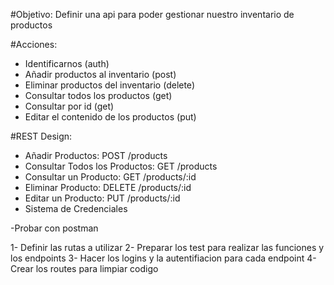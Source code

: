 #Objetivo:
Definir una api para poder gestionar nuestro inventario de productos

#Acciones:
- Identificarnos (auth)
- Añadir productos al inventario (post)
- Eliminar productos del inventario (delete)
- Consultar todos los productos (get)
- Consultar por id (get)
- Editar el contenido de los productos (put)

#REST Design:
- Añadir Productos: POST /products
- Consultar Todos los Productos: GET /products
- Consultar un Producto: GET /products/:id
- Eliminar Producto: DELETE /products/:id
- Editar un Producto: PUT /products/:id
- Sistema de Credenciales

-Probar con postman


1- Definir las rutas a utilizar
2- Preparar los test para realizar las funciones y los endpoints
3- Hacer los logins y la autentifiacion para cada endpoint
4- Crear los routes para limpiar codigo
